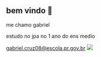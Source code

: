 ## bem vindo  💞
me chamo gabriel 

estudo no jpa no 1 ano do ens medio

gabriel.cruz08@escola.pr.gov.br
![](https://media.giphy.com/media/zJ8ldRaGLnHTa/giphy.gif?cid=82a1493b5q76wh21nv8ot0gx53661h4khthx61zklgb800w6&ep=v1_gifs_trending&rid=giphy.gif&ct=g)
